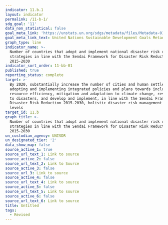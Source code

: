 ```yaml
---
indicator: 11.b.1
layout: indicator
permalink: /11-b-1/
sdg_goal: '11'
data_non_statistical: false
goal_meta_link: 'https://unstats.un.org/sdgs/metadata/files/Metadata-01-05-03.pdf'
goal_meta_link_text: United Nations Sustainable Development Goals Metadata (pdf 2066kB)
graph_type: line
indicator_name: >-
  Number of countries that adopt and implement national disaster risk reduction
  strategies in line with the Sendai Framework for Disaster Risk Reduction
  2015-2030
indicator_sort_order: 11-bb-01
published: true
reporting_status: complete
target: >-
  By 2020, substantially increase the number of cities and human settlements
  adopting and implementing integrated policies and plans towards inclusion,
  resource efficiency, mitigation and adaptation to climate change, resilience
  to disasters, and develop and implement, in line with the Sendai Framework for
  Disaster Risk Reduction 2015-2030, holistic disaster risk management at all
  levels
target_id: 11.b
graph_title: >-
  Number of countries that adopt and implement national disaster risk reduction
  strategies in line with the Sendai Framework for Disaster Risk Reduction
  2015-2030
un_custodian_agency: UNISDR
un_designated_tier: '2'
data_show_map: false
source_active_1: true
source_url_text_1: Link to source
source_active_2: false
source_url_text_2: Link to Source
source_active_3: false
source_url_3: Link to source
source_active_4: false
source_url_text_4: Link to source
source_active_5: false
source_url_text_5: Link to source
source_active_6: false
source_url_text_6: Link to source
title: Untitled
tags:
  - Revised
---
```

